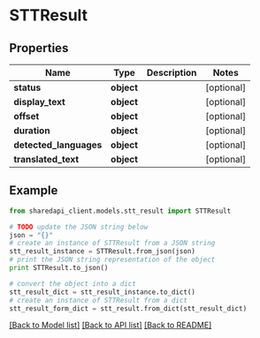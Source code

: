 # STTResult


## Properties
Name | Type | Description | Notes
------------ | ------------- | ------------- | -------------
**status** | **object** |  | [optional] 
**display_text** | **object** |  | [optional] 
**offset** | **object** |  | [optional] 
**duration** | **object** |  | [optional] 
**detected_languages** | **object** |  | [optional] 
**translated_text** | **object** |  | [optional] 

## Example

```python
from sharedapi_client.models.stt_result import STTResult

# TODO update the JSON string below
json = "{}"
# create an instance of STTResult from a JSON string
stt_result_instance = STTResult.from_json(json)
# print the JSON string representation of the object
print STTResult.to_json()

# convert the object into a dict
stt_result_dict = stt_result_instance.to_dict()
# create an instance of STTResult from a dict
stt_result_form_dict = stt_result.from_dict(stt_result_dict)
```
[[Back to Model list]](../README.md#documentation-for-models) [[Back to API list]](../README.md#documentation-for-api-endpoints) [[Back to README]](../README.md)


